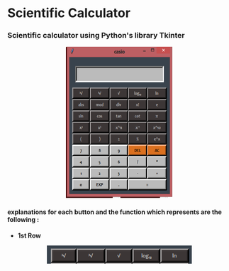 # Scientific Calculator

### Scientific calculator using Python's library Tkinter 

<p align="center">
   <img width="240" height="340"src="imgs/calculator.png">
</p>

#### explanations for each button and the function which represents are the following : 

- **1st Row**
<p align="center">
   <img src="imgs/1st_row.png">
</p>
